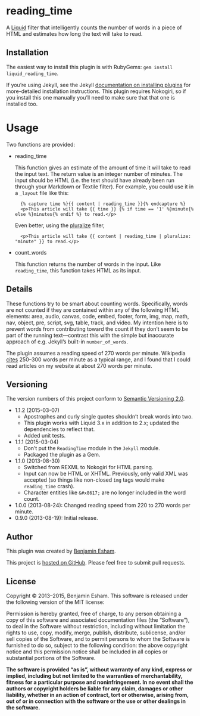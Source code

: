 # reading\_time

A [Liquid](http://www.liquidmarkup.org/) filter that intelligently counts the number of words in a piece of HTML and estimates how long the text will take to read.

## Installation

The easiest way to install this plugin is with RubyGems: `gem install liquid_reading_time`.

If you’re using Jekyll, see the Jekyll [documentation on installing plugins](http://jekyllrb.com/docs/plugins/#installing-a-plugin) for more-detailed installation instructions. This plugin requires Nokogiri, so if you install this one manually you’ll need to make sure that that one is installed too.

# Usage

Two functions are provided:

* reading\_time

  This function gives an estimate of the amount of time it will take to read the input text. The return value is an integer number of minutes. The input should be HTML (i.e. the text should have already been run through your Markdown or Textile filter). For example, you could use it in a `_layout` file like this:

        {% capture time %}{{ content | reading_time }}{% endcapture %}
        <p>This article will take {{ time }} {% if time == '1' %}minute{% else %}minutes{% endif %} to read.</p>

  Even better, using the [pluralize](https://github.com/bdesham/pluralize) filter,

        <p>This article will take {{ content | reading_time | pluralize: "minute" }} to read.</p>

* count\_words

  This function returns the number of words in the input. Like `reading_time`, this function takes HTML as its input.

## Details

These functions try to be smart about counting words. Specifically, words are not counted if they are contained within any of the following HTML elements: area, audio, canvas, code, embed, footer, form, img, map, math, nav, object, pre, script, svg, table, track, and video. My intention here is to prevent words from contributing toward the count if they don’t seem to be part of the running text—contrast this with the simple but inaccurate approach of e.g. Jekyll’s built-in `number_of_words`.

The plugin assumes a reading speed of 270 words per minute. Wikipedia [cites](https://en.wikipedia.org/w/index.php?title=Words_per_minute&oldid=569027766#Reading_and_comprehension) 250–300 words per minute as a typical range, and I found that I could read articles on my website at about 270 words per minute.

## Versioning

The version numbers of this project conform to [Semantic Versioning 2.0](http://semver.org/).

* 1.1.2 (2015-03-07)
  - Apostrophes and curly single quotes shouldn’t break words into two.
  - This plugin works with Liquid 3.x in addition to 2.x; updated the dependencies to reflect that.
  - Added unit tests.
* 1.1.1 (2015-03-04)
  - Don’t put the `ReadingTime` module in the `Jekyll` module.
  - Packaged the plugin as a Gem.
* 1.1.0 (2013-08-30)
  - Switched from REXML to Nokogiri for HTML parsing.
  - Input can now be HTML or XHTML. Previously, only valid XML was accepted (so things like non-closed `img` tags would make `reading_time` crash).
  - Character entities like `&#x8617;` are no longer included in the word count.
* 1.0.0 (2013-08-24): Changed reading speed from 220 to 270 words per minute.
* 0.9.0 (2013-08-19): Initial release.

## Author

This plugin was created by [Benjamin Esham](http://esham.io).

This project is [hosted on GitHub](https://github.com/bdesham/reading_time). Please feel free to submit pull requests.

## License

Copyright © 2013–2015, Benjamin Esham. This software is released under the following version of the MIT license:

Permission is hereby granted, free of charge, to any person obtaining a copy of this software and associated documentation files (the “Software”), to deal in the Software without restriction, including without limitation the rights to use, copy, modify, merge, publish, distribute, sublicense, and/or sell copies of the Software, and to permit persons to whom the Software is furnished to do so, subject to the following condition: the above copyright notice and this permission notice shall be included in all copies or substantial portions of the Software.

**The software is provided “as is”, without warranty of any kind, express or implied, including but not limited to the warranties of merchantability, fitness for a particular purpose and noninfringement. In no event shall the authors or copyright holders be liable for any claim, damages or other liability, whether in an action of contract, tort or otherwise, arising from, out of or in connection with the software or the use or other dealings in the software.**
